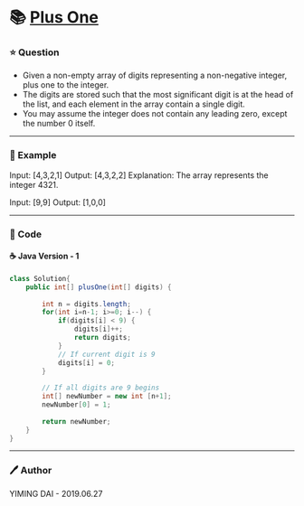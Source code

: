 # :books: [Plus One](https://leetcode.com/problems/plus-one/)

### :star: Question

- Given a non-empty array of digits representing a non-negative integer, plus one to the integer.
- The digits are stored such that the most significant digit is at the head of the list, and each element in the array contain a single digit.
- You may assume the integer does not contain any leading zero, except the number 0 itself.

---

### :car: Example

Input: [4,3,2,1]
Output: [4,3,2,2]
Explanation: The array represents the integer 4321.

Input: [9,9]
Output: [1,0,0]

---

### :hammer: Code

#### :coffee: Java Version - 1

```java
class Solution{
    public int[] plusOne(int[] digits) {
            
        int n = digits.length;
        for(int i=n-1; i>=0; i--) {
            if(digits[i] < 9) {
                digits[i]++;
                return digits;
            }
            // If current digit is 9
            digits[i] = 0;
        }
        
        // If all digits are 9 begins
        int[] newNumber = new int [n+1];
        newNumber[0] = 1;
        
        return newNumber;
    }
}
```

---

### :pen: Author

YIMING DAI - 2019.06.27
